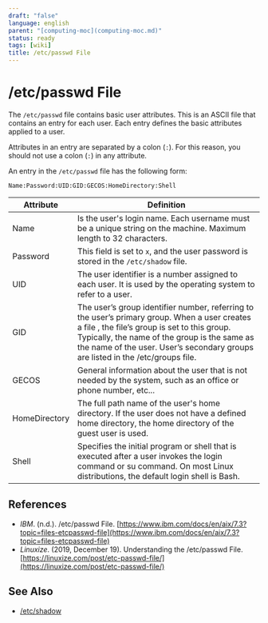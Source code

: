 ```yaml
---
draft: "false"
language: english
parent: "[computing-moc](computing-moc.md)"
status: ready
tags: [wiki]
title: /etc/passwd File
---
```


# /etc/passwd File

The `/etc/passwd` file contains basic user attributes. This is an ASCII file that contains an entry for each user. Each entry defines the basic attributes applied to a user.

Attributes in an entry are separated by a colon (`:`). For this reason, you should not use a colon (`:`) in any attribute.

An entry in the `/etc/passwd` file has the following form:

```
Name:Password:UID:GID:GECOS:HomeDirectory:Shell
```

| Attribute                                    | Definition                                                                                                                                                                                                                                                                       |
| -------------------------------------------- | -------------------------------------------------------------------------------------------------------------------------------------------------------------------------------------------------------------------------------------------------------------------------------- |
| <span class="highlight">Name</span>          | Is the user's login name. Each username must be a unique string on the machine. Maximum length to 32 characters.                                                                                                                                                                 |
| <span class="highlight">Password</span>      | This field is set to `x`, and the user password is stored in the `/etc/shadow` file.                                                                                                                                                                                             |
| <span class="highlight">UID</span>           | The user identifier is a number assigned to each user. It is used by the operating system to refer to a user.                                                                                                                                                                    |
| <span class="highlight">GID</span>           | The user’s group identifier number, referring to the user’s primary group. When a user creates a file , the file’s group is set to this group. Typically, the name of the group is the same as the name of the user. User’s secondary groups are listed in the /etc/groups file. |
| <span class="highlight">GECOS</span>         | General information about the user that is not needed by the system, such as an office or phone number, etc...                                                                                                                                                                   |
| <span class="highlight">HomeDirectory</span> | The full path name of the user's home directory. If the user does not have a defined home directory, the home directory of the guest user is used.                                                                                                                               |
| <span class="highlight">Shell</span>         | Specifies the initial program or shell that is executed after a user invokes the login command or su command. On most Linux distributions, the default login shell is Bash.                                                                                                      |

## References

- _IBM_. (n.d.). <span class="reference-title">/etc/passwd File</span>. [https://www.ibm.com/docs/en/aix/7.3?topic=files-etcpasswd-file](https://www.ibm.com/docs/en/aix/7.3?topic=files-etcpasswd-file)
- _Linuxize_. (2019, December 19). <span class="reference-title">Understanding the /etc/passwd File</span>. [https://linuxize.com/post/etc-passwd-file/](https://linuxize.com/post/etc-passwd-file/)

## See Also

- [/etc/shadow](/etc/shadow)
